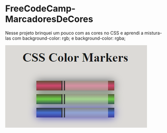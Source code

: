 # FreeCodeCamp-MarcadoresDeCores
Nesse projeto brinquei um pouco com as cores no CSS e aprendi a mistura-las com background-color: rgb; e background-color: rgba;

<img src="cores.png">
